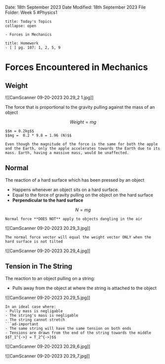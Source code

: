 Date: 18th September 2023
Date Modified: 18th September 2023
File Folder: Week 5
#Physics1

```ad-abstract
title: Today's Topics
collapse: open

- Forces in Mechanics

```

```ad-note
title: Homework
- [ ] pg. 107: 1, 2, 5, 9
```

# Forces Encountered in Mechanics
## Weight

![[CamScanner 09-20-2023 20.29_2 1.jpg]]

The force that is proportional to the gravity pulling against the mass of an object

$$Weight = mg$$
```ad-example
$$m = 0.2kg$$
$$mg =  0.2 * 9.8 = 1.96 (N)$$
```

```ad-note
Even though the magnitude of the force is the same for both the apple and the Earth, only the apple accelerates towards the Earth due to its mass. Earth, having a massive mass, would be unaffected.
```

## Normal 


The reaction of a hard surface which has been pressed by an object
- Happens whenever an object sits on a hard surface.
- Equal to the force of gravity pulling on the object on the hard surface
- **Perpendicular to the hard surface**

$$N = mg$$
```ad-warning
Normal force **DOES NOT** apply to objects dangling in the air
```

![[CamScanner 09-20-2023 20.29_3.jpg]]

```ad-important
The normal force vector will equal the weight vector ONLY when the hard surface is not tilted
```

![[CamScanner 09-20-2023 20.29_4.jpg]]

## Tension in The String

The reaction to an object pulling on a string:
- Pulls away from the object at where the string is attached to the object

![[CamScanner 09-20-2023 20.29_5.jpg]]

```ad-note
In an ideal case where:
- Pully mass is negligable
- The string's mass is negligable
- The string cannot stretch
```ad-important
- The same string will have the same tension on both ends
- Tensions are drawn from the end of the string towards the middle 
$$T_1^{->} = T_2^{->}$$
```

![[CamScanner 09-20-2023 20.29_6.jpg]]

![[CamScanner 09-20-2023 20.29_7.jpg]]

